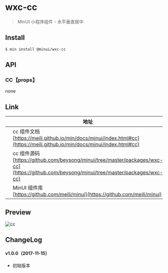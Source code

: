 # wxc-cc

> MinUI 小程序组件 - 水平垂直居中

## Install

``` bash
$ min install @minui/wxc-cc
```

## API

### CC【props】

none

## Link
||地址|
|--|---|
||cc 组件文档 <br> [https://meili.github.io/min/docs/minui/index.html#cc](https://meili.github.io/min/docs/minui/index.html#cc)<br>|
||cc 组件源码 <br> [https://github.com/beysong/minui/tree/master/packages/wxc-cc](https://github.com/beysong/minui/tree/master/packages/wxc-cc)<br>|
||MinUI 组件库 <br> [https://github.com/meili/minui](https://github.com/meili/minui) <br>|

## Preview
![cc](https://s10.mogucdn.com/mlcdn/c45406/171115_2b7djgj18g4gifdkljf60b70kd75k_480x480.jpg_225x999.jpg)

## ChangeLog

#### v1.0.0（2017-11-15）

- 初始版本

